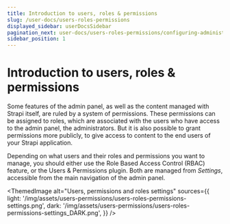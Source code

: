 ```yaml
---
title: Introduction to users, roles & permissions
slug: /user-docs/users-roles-permissions
displayed_sidebar: userDocsSidebar
pagination_next: user-docs/users-roles-permissions/configuring-administrator-roles
sidebar_position: 1
---
```


# Introduction to users, roles & permissions

Some features of the admin panel, as well as the content managed with Strapi itself, are ruled by a system of permissions. These permissions can be assigned to roles, which are associated with the users who have access to the admin panel, the administrators. But it is also possible to grant permissions more publicly, to give access to content to the end users of your Strapi application.

Depending on what users and their roles and permissions you want to manage, you should either use the Role Based Access Control (RBAC) feature, or the Users & Permissions plugin. Both are managed from <Icon name="gear-six" /> _Settings_, accessible from the main navigation of the admin panel.

<ThemedImage
  alt="Users, permissions and roles settings"
  sources={{
    light: '/img/assets/users-permissions/users-roles-permissions-settings.png',
    dark: '/img/assets/users-permissions/users-roles-permissions-settings_DARK.png',
  }}
/>
